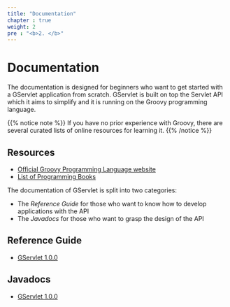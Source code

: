 ```yaml
---
title: "Documentation"
chapter : true
weight: 2
pre : "<b>2. </b>"
---
```


# Documentation

The documentation  is designed for beginners who want to get started with a GServlet application from scratch. GServlet is built on top the Servlet API which it aims to simplify and it is running on the Groovy programming language. 

{{% notice note %}}
If you have no prior experience with Groovy, there are several curated lists of online resources for learning it.
{{% /notice %}}

## Resources

* [Official Groovy Programming Language website](https://groovy-lang.org)
* [List of Programming Books](https://groovy-lang.org/learn.html#books)

The documentation of GServlet is split into two categories:

* The _Reference Guide_ for those who want to know how to develop applications with the API
* The _Javadocs_ for those who want to grasp the design of the API

## Reference Guide

* [GServlet 1.0.0](/docs/1.0.0) 


## Javadocs

* [GServlet 1.0.0](/javadocs/1.0.0) 
